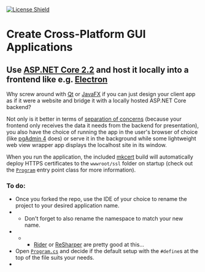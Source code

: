 [![License Shield](https://img.shields.io/badge/license-BSD%203--Clause-brightgreen?style=flat-square)](https://github.com/GlitchedPolygons/asp.net-core-2.2-cross-platform-gui/blob/master/LICENSE)

# Create Cross-Platform GUI Applications 
## Use [ASP.NET Core 2.2](https://dotnet.microsoft.com/) and host it locally into a frontend like e.g. [Electron](https://github.com/electron/electron)

Why screw around with [Qt](https://www.qt.io) or [JavaFX](https://openjfx.io/) if you can just design your client app 
as if it were a website and bridge it with a locally hosted ASP.NET Core backend?

Not only is it better in terms of [separation of concerns](https://en.wikipedia.org/wiki/Separation_of_concerns)
(because your frontend only receives the data it needs from the backend for presentation), 
you also have the choice of running the app in the user's browser of choice (like [pgAdmin 4](https://www.pgadmin.org/) does)
or serve it in the background while some lightweight web view wrapper app displays the localhost site in its window.

When you run the application, the included [mkcert](https://github.com/FiloSottile/mkcert) build will automatically deploy HTTPS certificates to the `wwwroot/ssl` folder on startup (check out the [`Program`](https://github.com/GlitchedPolygons/asp.net-core-2.2-cross-platform-gui/blob/master/src/Program.cs) entry point class for more information).

### To do:
* Once you forked the repo, use the IDE of your choice to rename the project to your desired application name.
* * Don't forget to also rename the namespace to match your new name. 
* * * [Rider](https://www.jetbrains.com/rider/) or [ReSharper](https://www.jetbrains.com/resharper/) are pretty good at this...
* Open [`Program.cs`](https://github.com/GlitchedPolygons/asp.net-core-2.2-cross-platform-gui/blob/master/src/Program.cs) and decide if the default setup with the `#define`s at the top of the file suits your needs.
* 
